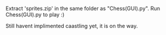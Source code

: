 Extract 'sprites.zip' in the same folder as "Chess(GUI).py". 
Run Chess(GUI).py to play :)

Still havent implimented caastling yet, it is on the way.
